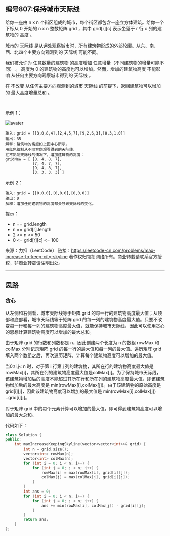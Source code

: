 ## 编号807:保持城市天际线

给你一座由 n x n 个街区组成的城市，每个街区都包含一座立方体建筑。给你一个下标从 0 开始的 n x n 整数矩阵 grid ，其中 grid[r][c] 表示坐落于 r 行 c 列的建筑物的 高度 。

城市的 天际线 是从远处观察城市时，所有建筑物形成的外部轮廓。从东、南、西、北四个主要方向观测到的 天际线 可能不同。

我们被允许为 任意数量的建筑物 的高度增加 任意增量（不同建筑物的增量可能不同） 。 高度为 0 的建筑物的高度也可以增加。然而，增加的建筑物高度 不能影响 从任何主要方向观察城市得到的 天际线 。

在 不改变 从任何主要方向观测到的城市 天际线 的前提下，返回建筑物可以增加的 最大高度增量总和 。

 

示例 1：

![avater](https://assets.leetcode.com/uploads/2021/06/21/807-ex1.png)

```
输入：grid = [[3,0,8,4],[2,4,5,7],[9,2,6,3],[0,3,1,0]]
输出：35
解释：建筑物的高度如上图中心所示。
用红色绘制从不同方向观看得到的天际线。
在不影响天际线的情况下，增加建筑物的高度：
gridNew = [ [8, 4, 8, 7],
            [7, 4, 7, 7],
            [9, 4, 8, 7],
            [3, 3, 3, 3] ]
```
示例 2：
```
输入：grid = [[0,0,0],[0,0,0],[0,0,0]]
输出：0
解释：增加任何建筑物的高度都会导致天际线的变化。 
```
提示：

* n == grid.length
* n == grid[r].length
* 2 <= n <= 50
* 0 <= grid[r][c] <= 100


来源：力扣（LeetCode）
链接：https://leetcode-cn.com/problems/max-increase-to-keep-city-skyline
著作权归领扣网络所有。商业转载请联系官方授权，非商业转载请注明出处。

---
## 思路

### 贪心

从左侧和右侧看，城市天际线等于矩阵 grid 的每一行的建筑物高度最大值；从顶部和底部看，城市天际线等于矩阵 grid 的每一列的建筑物高度最大值。只要不改变每一行和每一列的建筑物高度最大值，就能保持城市天际线，因此可以使用贪心的思想计算建筑物高度可以增加的最大总和。

由于矩阵 grid 的行数和列数都是 n，因此创建两个长度为 n 的数组 rowMax 和 colMax 分别记录矩阵 grid 的每一行的最大值和每一列的最大值。遍历矩阵 grid 填入两个数组之后，再次遍历矩阵，计算每个建筑物高度可以增加的最大值。

当0≤i,j< n 时，对于第 i 行第 j 列的建筑物，其所在行的建筑物高度最大值是rowMax[i]，其所在列的建筑物高度最大值是colMax[j]。为了保持城市天际线，该建筑物增加后的高度不能超过其所在行和所在列的建筑物高度最大值，即该建筑物增加后的最大高度是 min(rowMax[i],colMax[j])。由于该建筑物的原始高度是 grid[i][j]，因此该建筑物高度可以增加的最大值是 min(rowMax[i],colMax[j])−grid[i][j]。

对于矩阵 grid 中的每个元素计算可以增加的最大值，即可得到建筑物高度可以增加的最大总和。

代码如下：
```c++
class Solution {
public:
    int maxIncreaseKeepingSkyline(vector<vector<int>>& grid) {
        int n = grid.size();
        vector<int> rowMax(n);
        vector<int> colMax(n);
        for (int i = 0; i < n; i++) {
            for (int j = 0; j < n; j++) {
                rowMax[i] = max(rowMax[i], grid[i][j]);
                colMax[j] = max(colMax[j], grid[i][j]);
            }
        }
        int ans = 0;
        for (int i = 0; i < n; i++) {
            for (int j = 0; j < n; j++) {
                ans += min(rowMax[i], colMax[j]) - grid[i][j];
            }
        }
        return ans;
    }
};
```

